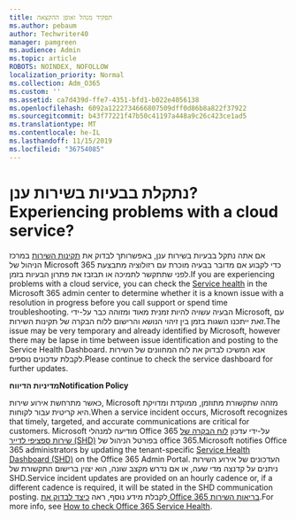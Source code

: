 ```yaml
---
title: תפקיד מנהל ואופן ההקצאה
ms.author: pebaum
author: Techwriter40
manager: pamgreen
ms.audience: Admin
ms.topic: article
ROBOTS: NOINDEX, NOFOLLOW
localization_priority: Normal
ms.collection: Adm_O365
ms.custom: ''
ms.assetid: ca7d439d-ffe7-4351-bfd1-b022e4056138
ms.openlocfilehash: 6092a1222734666807509dff0d86b8a822f37922
ms.sourcegitcommit: b43f77221f47b50c41197a448a9c26c423ce1ad5
ms.translationtype: MT
ms.contentlocale: he-IL
ms.lasthandoff: 11/15/2019
ms.locfileid: "36754085"
---
```

# <a name="experiencing-problems-with-a-cloud-service"></a><span data-ttu-id="3d56e-102">נתקלת בבעיות בשירות ענן?</span><span class="sxs-lookup"><span data-stu-id="3d56e-102">Experiencing problems with a cloud service?</span></span>

<span data-ttu-id="3d56e-103">אם אתה נתקל בבעיות בשירות ענן, באפשרותך לבדוק את [תקינות השירות](https://admin.microsoft.com/AdminPortal/Home#/servicehealth) במרכז הניהול של Microsoft 365 כדי לקבוע אם מדובר בבעיה מוכרת עם רזולוציה מתבצעת לפני שתתקשר לתמיכה או תבזבז את פתרון הבעיות בזמן.</span><span class="sxs-lookup"><span data-stu-id="3d56e-103">If you are experiencing problems with a cloud service, you can check the [Service health](https://admin.microsoft.com/AdminPortal/Home#/servicehealth) in the Microsoft 365 admin center to determine whether it is a known issue with a resolution in progress before you call support or spend time troubleshooting.</span></span> <span data-ttu-id="3d56e-104">הבעיה עשויה להיות זמנית מאוד ומזוהה כבר על-ידי Microsoft, עם זאת ייתכנו השגות בזמן בין זיהוי הנושא והרישום ללוח הבקרה של תקינות השירות.</span><span class="sxs-lookup"><span data-stu-id="3d56e-104">The issue may be very temporary and already identified by Microsoft, however there may be lapse in time between issue identification and posting to the Service Health Dashboard.</span></span> <span data-ttu-id="3d56e-105">אנא המשיכו לבדוק את לוח המחוונים של השירות לקבלת עדכונים נוספים.</span><span class="sxs-lookup"><span data-stu-id="3d56e-105">Please continue to check the service dashboard for further updates.</span></span>

<span data-ttu-id="3d56e-106">**מדיניות הדיווח**</span><span class="sxs-lookup"><span data-stu-id="3d56e-106">**Notification Policy**</span></span>

<span data-ttu-id="3d56e-107">כאשר מתרחשת אירוע שירות, Microsoft מזהה שתקשורת מתוזמן, ממוקדת ומדויקת היא קריטית עבור לקוחות.</span><span class="sxs-lookup"><span data-stu-id="3d56e-107">When a service incident occurs, Microsoft recognizes that timely, targeted, and accurate communications are critical for customers.</span></span> <span data-ttu-id="3d56e-108">Microsoft מודיעה למנהלי Office 365 על-ידי עדכון [לוח הבקרה של שירות ספציפי לדייר (SHD)](https://admin.microsoft.com/AdminPortal/Home#/servicehealth) בפורטל הניהול של office 365.</span><span class="sxs-lookup"><span data-stu-id="3d56e-108">Microsoft notifies Office 365 administrators by updating the tenant-specific [Service Health Dashboard (SHD)](https://admin.microsoft.com/AdminPortal/Home#/servicehealth) on the Office 365 Admin Portal.</span></span> <span data-ttu-id="3d56e-109">העדכונים של אירוע השירות ניתנים על קדנצה מדי שעה, או אם נדרש מקצב שונה, הוא יצוין ברישום התקשורת של SHD.</span><span class="sxs-lookup"><span data-stu-id="3d56e-109">Service incident updates are provided on an hourly cadence or, if a different cadence is required, it will be stated in the SHD communication posting.</span></span> <span data-ttu-id="3d56e-110">לקבלת מידע נוסף, ראה [כיצד לבדוק את Office 365 בריאות השירות](https://docs.microsoft.com/office365/enterprise/view-service-health).</span><span class="sxs-lookup"><span data-stu-id="3d56e-110">For more info, see [How to check Office 365 Service Health](https://docs.microsoft.com/office365/enterprise/view-service-health).</span></span>


